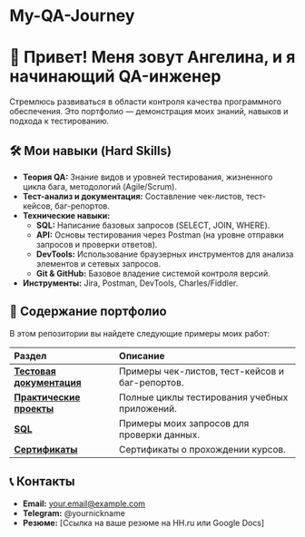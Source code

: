 # My-QA-Journey
# 👋 Привет! Меня зовут Ангелина, и я начинающий QA-инженер

Стремлюсь развиваться в области контроля качества программного обеспечения. Это портфолио — демонстрация моих знаний, навыков и подхода к тестированию.

## 🛠 Мои навыки (Hard Skills)
*   **Теория QA:** Знание видов и уровней тестирования, жизненного цикла бага, методологий (Agile/Scrum).
*   **Тест-анализ и документация:** Составление чек-листов, тест-кейсов, баг-репортов.
*   **Технические навыки:**
    *   **SQL:** Написание базовых запросов (SELECT, JOIN, WHERE).
    *   **API:** Основы тестирования через Postman (на уровне отправки запросов и проверки ответов).
    *   **DevTools:** Использование браузерных инструментов для анализа элементов и сетевых запросов.
    *   **Git & GitHub:** Базовое владение системой контроля версий.
*   **Инструменты:** Jira, Postman, DevTools, Charles/Fiddler.

## 📂 Содержание портфолио

В этом репозитории вы найдете следующие примеры моих работ:

| Раздел | Описание |
| :--- | :--- |
| [**Тестовая документация**](/Test_Documentation) | Примеры чек-листов, тест-кейсов и баг-репортов. |
| [**Практические проекты**](/Practice_Projects) | Полные циклы тестирования учебных приложений. |
| [**SQL**](/Skills/SQL) | Примеры моих запросов для проверки данных. |
| [**Сертификаты**](/Certificates) | Сертификаты о прохождении курсов. |

## 📞 Контакты
*   **Email:** your.email@example.com
*   **Telegram:** @yournickname
*   **Резюме:** [Ссылка на ваше резюме на HH.ru или Google Docs]

